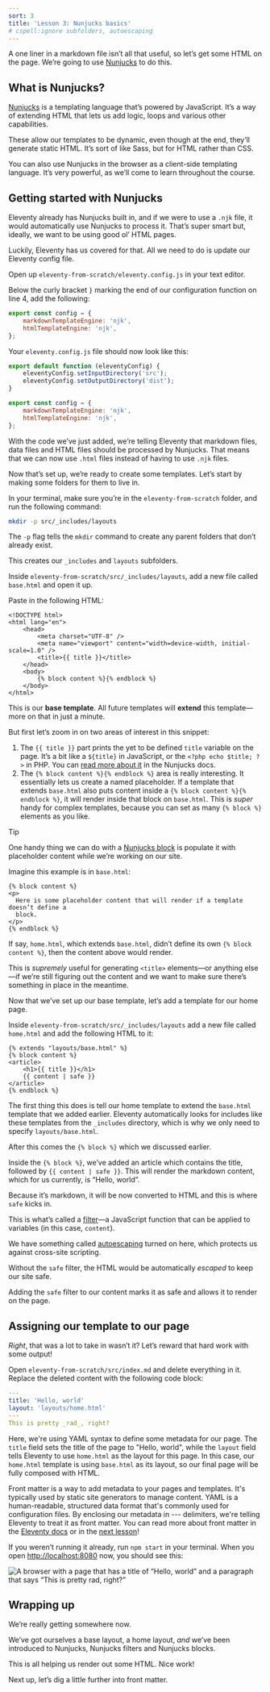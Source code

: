 ```yaml
---
sort: 3
title: 'Lesson 3: Nunjucks basics'
# cspell:ignore subfolders, autoescaping
---
```


A one liner in a markdown file isn’t all that useful, so let’s get some HTML on the page. We’re going to use [Nunjucks](https://mozilla.github.io/nunjucks/) to do this.

## What is Nunjucks?

[Nunjucks](https://mozilla.github.io/nunjucks/) is a templating language that’s powered by JavaScript. It’s a way of extending HTML that lets us add logic, loops and various other capabilities.

These allow our templates to be dynamic, even though at the end, they’ll generate static HTML. It’s sort of like Sass, but for HTML rather than CSS.

You can also use Nunjucks in the browser as a client-side templating language. It’s very powerful, as we’ll come to learn throughout the course.

## Getting started with Nunjucks

Eleventy already has Nunjucks built in, and if we were to use a `.njk` file, it would automatically use Nunjucks to process it. That’s super smart but, ideally, we want to be using good ol’ HTML pages.

Luckily, Eleventy has us covered for that. All we need to do is update our Eleventy config file.

Open up `eleventy-from-scratch/eleventy.config.js` in your text editor.

Below the curly bracket `}` marking the end of our configuration function on line 4, add the following:

```js
export const config = {
	markdownTemplateEngine: 'njk',
	htmlTemplateEngine: 'njk',
};
```

Your `eleventy.config.js` file should now look like this:

```js
export default function (eleventyConfig) {
	eleventyConfig.setInputDirectory('src');
	eleventyConfig.setOutputDirectory('dist');
}

export const config = {
	markdownTemplateEngine: 'njk',
	htmlTemplateEngine: 'njk',
};
```

With the code we’ve just added, we’re telling Eleventy that markdown files, data files and HTML files should be processed by Nunjucks. That means that we can now use `.html` files instead of having to use `.njk` files.

Now that’s set up, we’re ready to create some templates. Let’s start by making some folders for them to live in.

In your terminal, make sure you’re in the `eleventy-from-scratch` folder, and run the following command:

```sh
mkdir -p src/_includes/layouts
```

The `-p` flag tells the `mkdir` command to create any parent folders that don’t already exist.

This creates our `_includes` and `layouts` subfolders.

Inside `eleventy-from-scratch/src/_includes/layouts`, add a new file called `base.html` and open it up.

Paste in the following HTML:

```njk
<!DOCTYPE html>
<html lang="en">
	<head>
		<meta charset="UTF-8" />
		<meta name="viewport" content="width=device-width, initial-scale=1.0" />
		<title>{{ title }}</title>
	</head>
	<body>
		{% block content %}{% endblock %}
	</body>
</html>
```

This is our **base template**. All future templates will **extend** this template—more on that in just a minute.

But first let’s zoom in on two areas of interest in this snippet:

1. The `{{ title }}` part prints the yet to be defined `title` variable on the page. It’s a bit like a `${title}` in JavaScript, or the `<?php echo $title; ?>` in PHP. You can [read more about it](https://mozilla.github.io/nunjucks/templating.html#variables) in the Nunjucks docs.
2. The `{% block content %}{% endblock %}` area is really interesting. It essentially lets us create a named placeholder. If a template that extends `base.html` also puts content inside a `{% block content %}{% endblock %}`, it will render inside that block on `base.html`. This is _super_ handy for complex templates, because you can set as many `{% block %}` elements as you like.

> [!TIP]
> One handy thing we can do with a [Nunjucks block](https://mozilla.github.io/nunjucks/templating.html#block) is populate it with placeholder content while we’re working on our site.
>
> Imagine this example is in `base.html`:
>
> ```njk
> {% block content %}
> <p>
> 	Here is some placeholder content that will render if a template doesn’t define a
> 	block.
> </p>
> {% endblock %}
> ```
>
> If say, `home.html`, which extends `base.html`, didn’t define its own `{% block content %}`, then the content above would render.
>
> This is _supremely_ useful for generating `<title>` elements—or anything else—if we’re still figuring out the content and we want to make sure there’s something in place in the meantime.

Now that we’ve set up our base template, let’s add a template for our home page.

Inside `eleventy-from-scratch/src/_includes/layouts` add a new file called `home.html` and add the following HTML to it:

<!-- prettier-ignore -->
```njk
{% extends "layouts/base.html" %}
{% block content %}
<article>
	<h1>{{ title }}</h1>
	{{ content | safe }}
</article>
{% endblock %}
```

The first thing this does is tell our home template to extend the `base.html` template that we added earlier. Eleventy automatically looks for includes like these templates from the `_includes` directory, which is why we only need to specify `layouts/base.html`.

After this comes the `{% block %}` which we discussed earlier.

Inside the `{% block %}`, we’ve added an article which contains the title, followed by `{{ content | safe }}`. This will render the markdown content, which for us currently, is “Hello, world”.

Because it’s markdown, it will be now converted to HTML and this is where `safe` kicks in.

This is what’s called a [filter](https://mozilla.github.io/nunjucks/templating.html#filters)—a JavaScript function that can be applied to variables (in this case, `content`).

We have something called [autoescaping](https://mozilla.github.io/nunjucks/templating.html#autoescaping) turned on here, which protects us against cross-site scripting.

Without the `safe` filter, the HTML would be automatically _escaped_ to keep our site safe.

Adding the `safe` filter to our content marks it as safe and allows it to render on the page.

## Assigning our template to our page

_Right_, that was a lot to take in wasn’t it? Let’s reward that hard work with some output!

Open `eleventy-from-scratch/src/index.md` and delete everything in it.
Replace the deleted content with the following code block:

```yaml
---
title: 'Hello, world'
layout: 'layouts/home.html'
---
This is pretty _rad_, right?
```

Here, we're using YAML syntax to define some metadata for our page. The `title` field sets the title of the page to "Hello, world", while the `layout` field tells Eleventy to use `home.html` as the layout for this page. In this case, our `home.html` template is using `base.html` as its layout, so our final page will be fully composed with HTML.

Front matter is a way to add metadata to your pages and templates. It's typically used by static site generators to manage content. YAML is a human-readable, structured data format that's commonly used for configuration files. By enclosing our metadata in --- delimiters, we're telling Eleventy to treat it as front matter. You can read more about front matter in the [Eleventy docs](https://www.11ty.dev/docs/data-frontmatter/) or in the [next lesson](/lesson/4/)!

If you weren’t running it already, run `npm start` in your terminal. When you open <http://localhost:8080> now, you should see this:

![A browser with a page that has a title of “Hello, world” and a paragraph that says “This is pretty _rad_, right?”](/images/ss-home-initial.jpg)

## Wrapping up

We’re really getting somewhere now.

We’ve got ourselves a base layout, a home layout, _and_ we’ve been introduced to Nunjucks, Nunjucks filters and Nunjucks blocks.

This is all helping us render out some HTML. Nice work!

Next up, let’s dig a little further into front matter.
